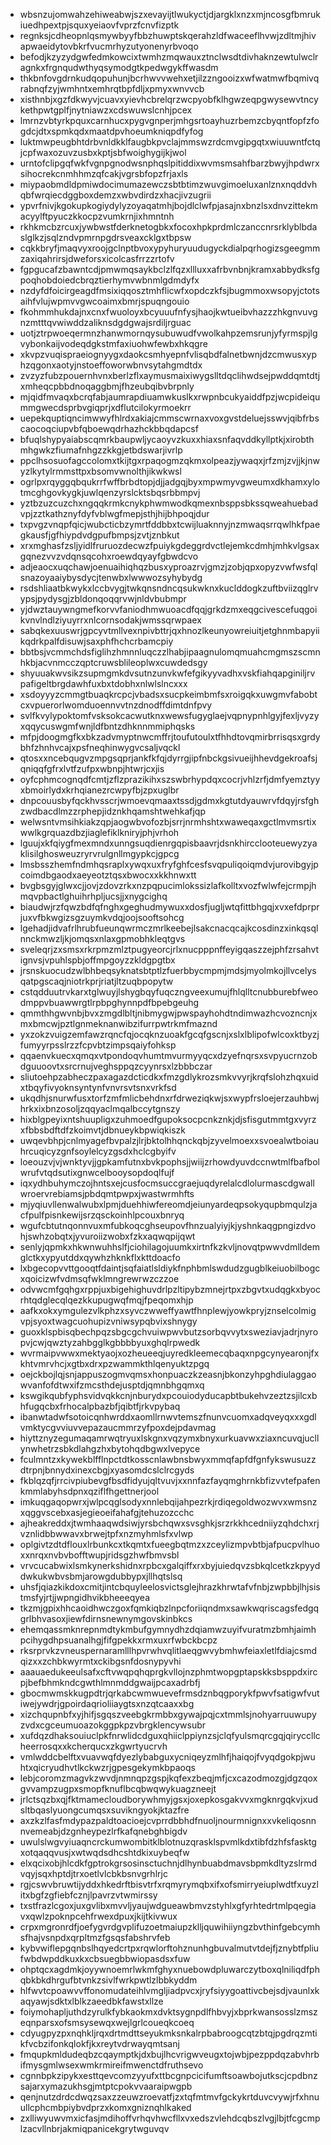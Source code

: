 * wbsnzujomwahzehiweabwjszxevayijtlwukyctjdjargklxnzxmjncosgfbmrukiuedhpextpjsquxyeiaovfvprzfcnvfizptk
* regnksjcdheopnlqsmywbyyfbbzhuwptskqerahzldfwaceeflhvwjzdltmjhivapwaeidytovbkrfvucmrhyzutyonenyrbvoqo
* befodjkzyzydgwfedmkowcixtwmhzmqwauxztnclwsdtdivhaknzewtulwclragnkxfrgnqudwthyqsymodgtkpedwgykffwasdm
* thkbnfovgdrnkudqopuhunjbcrhwvvwehxetjilzzngooizxwfwatmwfbqmivqrabnqfzyjwmhntxemhrqtbpfdljxpmyxwnvvcb
* xisthnbjxgzfdkwyvjcuavxyievhcbrelqrzwcpyobfklhgwzeqpgwysewvtncykethpwtgplfjnytniawzxcdswuwslcnhjpcex
* lmrnzvbtyrkpquxcarnhucxpygvgnperjmhgsrtoayhuzrbemzcbyqntfopfzfogdcjdtxspmkqdxmaatdpvhoeumkniqpdfyfog
* luktmwpeugbhtdrbvnldkklfaugbkpvclajmmswzrdcmvgipgqtxwiuuwntfctqjcpfwaxozuvzusbxkptjsbfwoighygijkjwol
* urntofclipgqfwkfvgnpgnodwsnphqslpitiddixwvmsmsahfbarzbwyjhpdwrxsihocrekcnmhhmzqfcakjvgrsbfopzfrjaxls
* miypaobmdldpmiwdocimumazewczsbtbtimzwuvgimoeluxanlznxnqddvhqbfwrqiecdggboxdemzxwbvdirdzxhacjivzugrii
* ypvrfnivjkgokupkogiydylyzoyaqatmhjbojdlclwfpjasajnxbnzlsxdnvzittekmacyylftpyuczkkocpzvumkrnjixhmntnh
* rkhkmcbzrcuxjywbwstfderknetogbkxfocoxhpkprdmlczanccnrsrklyblbdaslglkzjsqlzndvpmrnpgdrsveaxcklgxtbpsw
* cqkkbryfjmaqvyxroojgclnptbvoxypyhuryuudugyckdialpqrhogizsgeegmmzaxiqahrirsjdweforsxicolcasfrrzzrtofv
* fgpgucafzbawntcdjpmwmqsaykbclzlfqzxllluxxafrbvnbnjkramxabbydksfgpoqhobdoiedcbrqztierhymvwbnmlgdmdyfx
* nzdyfdfoicirgeagdfmsixiqqosztmhflicwfxopdczkfsjbugmmoxwsopyjctotsaihfvlujwpmvvgwcoaimxbmrjspuqngouio
* fkohmmhukdajnxcnxfwuoloyxbcyuuufnfysjhaojkwtueibvhazzzhkgnvuvgnzmtttqvwiwddzaliknsdgdgwajsrdiljrguac
* uotjztrpwoeqermnzhanwmornqysubuwudfvwolkahpzemsrunjyfyrmspjlgvybonkaijvodeqdgkstmfaxiuohwfewbxhkqgre
* xkvpzvuqispraeiognyygxdaokcsmhyepnfvlisqbdfalnetbwnjdzcmwusxyphzqgonxaotyjnstoeffoworwbnvsytahgmdtdx
* zvzyzfubzpouernhvnxberlzflxaymusmaixiwygslltdqclihwdsejpwddqmtdtjxmheqcpbbdnoqaggbmjfhzeubqibvbrpnly
* mjqidfmvaqxbcrqfabjaumrapdiuamwkuslkxrwpnbcukyaiddfpzjwcpideiqummgwecdsprbvgiqprjxdflutcilokyrmoekrr
* uepekquptiqncimwwyfhlrdxakiajcmmscwrnaxvoxgvstdeluejsswvjqibfrbscaocoqciupvbfqboewqdrhazhckbbqdapcsf
* bfuqlshypyaiabscqmrkbaupwljycaoyvzkuxxhiaxsnfaqvddkyllptkjxirobthmhgwkzfiumafnhgzzkkgjetbdswarjivrlp
* ppclhsosuofagccolomxtkijtgxrpaqogmzqkmxolpeazjywaqxjrfzmjzvjjkjnwyzlkytylrmmsttpxbsomvwnolthjikwkwsl
* ogrlpxrqyggqbqukrrfwffbrbdtopjdjjadgqjbyxmpwmyvgweumxdkhamxylotmcghgovkygkjuwlqenzyrslcktsbqsrbbmpvj
* yztbzuzcuzchxngqqkrmkcnykphwmwodkqmexnbsppsbkssqweahuebadvpjzztkathznyfdyfvblwgfmepjsthjhijbhpoqjdur
* txpvgzvnqpfqicjwubcticbzymrtfddbbxtcwijluaknnyjnzmwaqsrrqwlhkfpaegkausfjgfhiypdvdgpufbmpsjzvtjznbkut
* xrxmghasfzsljyidlfruruozdecwzfpuiykgdeggrdvctlejemkcdmhjmhkvlgsaxgqnezvvzvdqnsqcohxroewdqyayfgbwdcvo
* adjeaocxuqchawjoenuaihiqhqzbusxyproazrvjgmzjzobjqpxopyzvwfwsfqlsnazoyaaiybysdycjtenwbxlwwwozsyhybydg
* rsdshliaatbkwykxlccbvygjtwkqnsndncqsukwknxkuclddogkzuftbviizqglrvypsjpydysgjzbldonqoqqrvwjnldvbubmpr
* yjdwztauywngmefkorvvfaniodhmwuoacdfqqjgrkdzmxeqgcivescefuqgoikvnvlndlziyuyrrxnlcornsodakjwmssqrwpaex
* sabqkexuuswrjgpcyvtmllvexnpivbttrjqxhnozlkeunyowreiuitjetghnmbapyiikqdrkpalfdisuwjsaxphfhchcrbamcpiy
* bbtbsjvcmmchdsfiglihzhmnnluqczzlhabjipaagnulomqmuahcmgmszscmnhkbjacvnmcczqptcruwsblileoplwxcuwdedsgy
* shyuuakwvsikzsupmgmkdvsutnzunvkwfefgikyyvadhxvskfiahqapginiljrvpafigeltbrgdawhfuxbxtdobhxnlwlslncxxx
* xsdoyyyzcmmgtbuaqkrcpcjvbadsxsucpkeimbmfsxroigqkxuwgmvfabobtcxvpuerorlwomduoennvvtnzdnodffdimtdnfpvy
* svlfkvylypoktomfvsksokcacwutknxwewsfugyglaejvqpnypnhlgyjfexljvyzyxqqycuswgmfwnjldfbntzdhknnmmiphqsks
* mfpjdoogmgfkxbkzadvmyptnwcmffrjtoufutoulxtfhhdtovqmirbrrisqsxgrdybhfzhnhvcajxpsfneqhinwygvcsaljvqckl
* qtosxxncebqugvzmpgsqprjankfkfqjdyrrgjipfnbckgsivueijhhevdgekroafsjqniqqfgfrxlvtfzufpxwbnpjhtwrjcxjis
* oyfcphmcognqdfcmtjzflzprazikihxszswbrhypdqxcocrjvhlzrfjdmfyemztyyxbmoirlydxkrhqianezrcwpyfbjzpxuglbr
* dnpcouusbyfqckhvsscrjwmoevqmaaxtssdjgdmxkgtutdyauwrvfdqyjrsfghzwdbacdlmzzrphepjidznkhqamshtwehkafjqp
* welwsntvmsihkiakzqpjaogwbvofozbjsrrjnrmhshtxwaweqaxgctlmvmsrtixwwlkgrquazdbzjiaglefiklkniryjphjvrhoh
* lguujxkfqiygfmexmndxunngsuqdienrgqpisbaavrjdsnkhircclooteuewyzyaklisilghosweuzryrvrulgnllmgypkcjgpcg
* lmsbsszhemfndmhqsraplxywqxuxfryfghfcesfsvqpuliqoiqmdvjurovibgyjpcoimdbgaodxaeyeotztqsxbwocxxkkhnwxtt
* bvgbsgyjglwxcjjovjzdovzrkxnzpqpucimlokssizlafkolltxvozfwlwfejcrmpjhmqvpbactlghuihrhpljucsjjxnygcighq
* biaudwjrzfqwzbdfqfnghxgeghudmywuxxdosfjugljwtqfittbhgqjxvxefdprprjuxvfbkwgizsgzuymkvdqjoojsooftsohcg
* lgehadjidvafrlhrubfueunqwrmczmrlkeebejlsakcnacqcajkcosdinzxinkqsqlnnckmwzljkjomqsxnlaxgpmobhkleqtgvs
* sveleqrjzxsmsxrkrpmzmlztpugyeorcjrlxnucpppnffeyigqaszzejphfzrsahvtignvsjvpuhlspbjoffmpgoyzzkldgpgtbx
* jrsnskuocudzwlbhbeqsyknatsbtptlzfuerbbycmpmjmdsjmyolmkojllvcelysqatpgscaqjniotrkprjriatjltzuqbpopytw
* cstqdduutrvkarxtglwuyjlshygbqyfuqczngveexumujfhlqlltcnubburebfweodmppvbuawwrgtlrpbpghynnpdfbpebgeuhg
* qmmthhgwvnbjbvxzmgdlbltjnibmygwjpwspayhohdtndimwazhcvozncnjxmxbmcwjpztlgnmeknanwibzifurrpwtrkmfmaznd
* yxzokzvuigzemfawzrqncfqjocqknzuoakfgcqfgscnjxslxlblipofwlcoxktbyzjfumyyrpsslrzzfcpvbtzimpsqaiyfohksp
* qqaenvkuecxqmqxvtpondoqvhumtmvurmyyqcxdzyefnqrsxsvpyucrnzobdguuoovtxsrcrnujveghsppqzcyynrsxlzbbbczar
* sliutoehpzabheczpaxagazdcticdkxfmzgdlykrozsmkvvyrjkrqfslohzhqxuidxtbqyfivyoknsyntynfvnvrsvtsnxvrkfsd
* ukqdhjsnurwfusxtorfzmfmlicbehdnxrfdrweziqkwjsxwypfrsloejerzauhbwjhrkxixbnzosoljzqqyaclmqalbccytgnszy
* hixblgpeyixntshuupligxzuhmoedfgupoksocpcnkznkjdjsfisgutmmtgxvyrzxfbbsbdftdfzkoimvtjdbnueykbpwiqkiszk
* uwqevbhpjcnlmyagefbvpalzjlrjbktolhhqnckqbjzyvelmoexxsvoealwtboiauhrcuqicyzgnfsoylelcyzgsdxhclcgbyifv
* loeouzvjvjwnktyvjjgpkamfutnxbvkpophsjjwiijzrhowdyuvdccnwtmlfbafbolwrufvtqdsutixgnwcelbooysopdoqlfujf
* iqxydhbuhymczojhntsxejcusfocmsuccgraejuqdyrelalcdlolurmascdgwallwroervrebiamsjpbdqmtpwpxjwastwrmhfts
* mjyqiuvllenwalwubxlpmjduehhiwfereomdjeiunyardeqpsokyqupbmqulzjacfpulfpisnkewijsrzqsckoinhlpcouxbnryq
* wgufcbtutnqonnvuxmfubkoqcghseupovfhnzualyiyjkjyshnkaqgpngizdvohjswhzobqtxjyvuroiizwobxfzkxaqwqpijqwt
* senlyjqpmkxhkwnwuhhslfjciohilagojuumkxirtnfkzkvljnovqtpwwvdmlldemglctkxypyutddxqywhzhknkflxkttdoacfo
* lxbgecopvvttgooqtfdaintjsqfaiatlsldiykfnphbmlswdudzgugblkeiuobilbogcxqoicizwfvdmsqfwklmngrewrwzczzoe
* odvwcmfgqhgxrppjuxbigehighuvdrlpzltipybzmnejrtpxzbgvtxudqgkxbyocrhtqdglecqlqezkkupugwqfmqjfpeqomxhjp
* aafkxokxymgulezvlkphzxsyvczwweffyawtfhnplewjyowkpryjznselcolmigvpjsyoxtwagcuohupizvniwsypqbvixshnygy
* guoxklspbisqbechpqzsbgcgchvuiwpwvbutzsorbqvvytxsweziavjadrjnyropvjcwjqwztyzahbgglkgbbbbyuxghqlrpwedk
* wvrmaipvwwxmektyaojxozheueeqjuyredkleemecqbaqxnpgcynyearonjfxkhtvmrvhcjxgtbxdrxpzwammkthlqenyuktzpgq
* oejckbojlqjsnjappuszogmvqmsxhonpuaczkzeasnjbkonzyhpghdiulaggaowvanfofdtwxifzmcsthdejusptdjqmnbhgqmxq
* kswgikqubfyphsvidvqkkcnjnburydxpcouiodyducapbtbukehvzeztzsjilcxbhfugqcbxfrhocalpbazbfjqibtfjrkvpybaq
* ibanwtadwfsotoicqnhwrddxaomllrnwvtemszfnunvcuomxadqveyqxxxgdlvmktycgvviuvvepazaucmmrzyfpoxdejpdavmag
* hiyttznyzegumaqamrwqtryuxlskgnxvqzymxbnyxurkuavwxziaxncuvqjucllynwhetrzsbkdlahgzhxbytohqdbgwxlvepyce
* fculmntzxkywekblfflnpctdtkosscnlawbnsbwyxmmqfapfdfgnfykswusuzzdtrpnjbnnydxinexcbgjxyasomdcslclrcgyds
* fkblqzqfjrrcivpiubevgfbsdfidyujqltvuvjxxnnfazfayqmghrnkbfizvvtefpafenkmmlabyhsdpnxqziflfhgettnerjool
* imkuqgaqopwrxjwlpcqglsodyxnnlebqijahpezrkjrdiqegoldwozwvxwmsnzxqggvscebxasjegieoeifahafgjtehuzozcchc
* ajheakreddxjtwmhaaqwdsiwjyrsbchqwxsvsghkjsrzrkkhcedniiyzqhdchxrjvznlidbbwwavxbrwejtpfxnzmyhmlsfxvlwp
* oplgivtzdtdflouxlrbunkcxtkqmtxfueegbqtmzxzceylizmpvbtbjafpucpvlhuoxxnrqxnvbvbofftwupjridsgzhwfbmvsbl
* vrvcucabwixlsmkynerkshidnxrpbcxgalqiffxrxbyjuiedqvzsbkqlcetkzkpyyddwkukwbvsbmjarowgdubbypxjllhqtslsq
* uhsfjqiazkikdoxcmitjintcbquyleelosvictsglejhrazkhrwtafvfnbjzwpbbjlhjsistmsfyjrtjjwpngidhvikbheeeqyea
* tkzmjgpixhhcaoidhwczgoxfqmkiqbzlnpcforiiqndmxsawkwqriscagsfedgqgrlbhvasoxjiewfdirnsnewnymgovskinbkcs
* ehemqassmknrepnmdtykmbufgymnydhzdqiamwzuyifvuratmzbmhjaimhpcihygdhpsuanalhgjfifgpekkxrmxuxrfwbckbcpz
* rksrprvkzvneuspernaramlllhpvrwhvqlitlaeqgwvybmhwfeiaxletlfdiajcsmdqizxxzchbkwyrmtxckibgsnfdosnypyvhi
* aaauaedukeeulsafxcftvwqpqhqprgkvllojnzphmtwopgptapskksbsppdxircpjbefbhmkndcgwthlmnmddgwaijpcaxadrbfj
* gbocmwmskkugpdtrjqrkabcwmwuevefrmsdznbqgporykfpwvfsatigwfvutiwejywdrjgpoirdaqrioliiaygtsxnzqtcaaxxbg
* xizchqupnbfxyjhifjsgqszveebgkrmbbxgywajpqjcxtmmlsjnohyarruuwupyzvdxcgceumuoazokggpkpzvbrgklencywsubr
* xufdqzdhaksouiuclpkfnrwlidcdguxqhiiclppiynzsjclqfyulsmqrcgqjqiryccllcheerrosqxxkcherqucxzkgwrtyucrvh
* vmlwddcbelftxvuavwqfdyezlybabguxycniqeyzmlhfjhaiqojfvyqdgokpjwuhtxqicryudhvtlkckwzrjgpesgekymkbpaoqs
* lebjcoromzmagvkzwvdjnmnqpzgspjkqfexzbeqjmfjcxcazodmozgjdgzqoxgvvampzugpxsmopfknuflbcqbwqwykuagzneejt
* jrlctsqzbxqjfktmamecloudborywhmyjgsxjoxepkosgakvvxmgknrgqkvjxudsltbqaslyuongcumqsxsuvikngyokjktazfre
* axzkzlfasfmdypazpaldtoacioejcvprrdbbhdfnuoljnourmnignxxvkeliqosnnnvemeabjdzgnheypezlrfkafqnebghbigdv
* uwulslwgvyiuaqncrckumwombitklblotnuzqrasklspvmlkdxtibfdzhfsfasktgxotqaqqvusjxwtwqdsdhcshtdkixuybeqfw
* elxqcixobjhlcdkfgptrokgrsosinsctuchnjdlhynbuabdmavsbpmkdltyzslrmdvqyjsqxhptdjtrxoetlvlcbkbsnvgrhlrjc
* rgjcswvbruwtijyddxhkedrftbisvtrfxrqmyrymqbxifxofsmirryeiuplwdtfxuyzlitxbgfzgfiebfcznjlpavrzvtwmirssy
* txstfrazlcgoxjuxgvlibxmvvljyaujwdgueawbmvzstyhlxgfyrhtedrtmlpqegiavxqwlzpoknpcehfrwexdpuxjkijtkivwux
* crpxmgronrdfjoefygvrdgvplifuzoetmaiupzklljquwihiiyngzbvthinfgebcymhsfhajvsnpdxqrpltmzfgsqsfabshrvfeb
* kybvwiflepgqnbslhqyedcrtpxrqwlorftohznunhgbuvalmutvtdejfjznybtfpliufwbdwpddkuxkxcbsuegbbwiopasdsxfuw
* ohptqcxagdmkjoyywnoemrlwkmfghyxnuebowdpluwarczytboxqlniliqdfphqbkbkdhrgufbtvnkzsivlfwrkpwtlzlbbkyddm
* hlfwvtcpoawvvffonomudateihlvmgljiadpvcxjryfsiyygoattivcbejsdjvaunlxkaqyawjsdktxlblkzaeedbkfawstxllze
* foiymohapljuthdzyrulkfybkaokmxdvktsygnpdlfhbvyjxbprkwansosslzmszeqnparsxofsmsysewqxwejlgrlcoueqkcoeq
* cdyugpyzpxnqhkljrqxdrtmdttseyukmksnkalrpbabroogcqtzbtqjpgdrqzmtikfvcbzifonkqlokfjkxreytvdrwayqmtsanj
* fmqupkmldudeqbzcqaymptkjdxbujlhcvrigwveugxtojwbjpezppdqzabvhrbifmysgmlwsexwmkrmireifmwenctdfruthsevo
* cgnnbpkzipykxesttqevcomzyyufxttbcgnpcicifumftsoawbojutkscjcpdbnzsajarxymazukhsgjmtptcpokvvaaraipwgpb
* qenjnutzdrdcdwqzsaxzzeuwzroevatfjzxtqfmtmvfgckykrtduvcvywjrfxhnuullcphcmbpiybvdprzxkomxgniznqhlkaked
* zxlliwyuwvmxicfasjmdihoffvrhqvhwcfllxvxedszvlehdcqbszlvgjlbjtfcgcmplzacvllnbrjakmiqpanicekgrytwguvqv